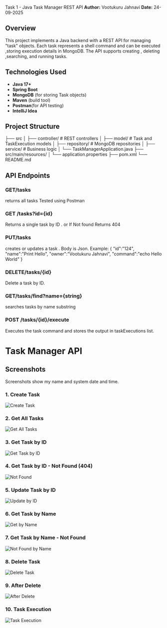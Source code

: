 Task 1 - Java Task Manager REST API
**Author:** Vootukuru Jahnavi
**Date:** 24-09-2025

## Overview
This project implements a Java backend with a REST API for managing "task" objects.
Each task represents a shell command and can be executed ,storing execution details in MongoDB.
The API supports creating , deleting ,searching, and running tasks.

## Technologies Used
- **Java 17+**
- **Spring Boot**
- **MongoDB** (for storing Task objects)
- **Maven** (build tool)
- **Postman**(for API testing)
- **IntelliJ Idea**


## Project Structure
├── src
│ ├── controller/ # REST controllers
│ ├── model/ # Task and TaskExecution models
│ ├── repository/ # MongoDB repositories
│ ├── service/ # Business logic
│ └── TaskManagerApplication.java
├── src/main/resources/
│ └── application.properties
├── pom.xml
└── README.md
## API Endpoints
### GET/tasks
returns all tasks
Tested using Postman

### GET /tasks?id={id}
Returns a single task by ID . or If Not found Returns 404
### PUT/tasks
creates or updates a task . Body is Json. Example:
{
"id":"124",
"name":"Print Hello",
"owner":"Vootukuru Jahnavi",
"command":"echo Hello World"
}

### DELETE/tasks/{id}
Delete a task by ID.

### GET/tasks/find?name={string}
searches tasks by name substring

### POST /tasks/{id}/execute
Executes the task command and stores the output in taskExecutions list.

# Task Manager API

## Screenshots
Screenshots show my name and system date and time.

### 1. Create Task
![Create Task](./src/01_put_task_create_task_124.png)

### 2. Get All Tasks
![Get All Tasks](./src/02_get_all_tasks.png)

### 3. Get Task by ID
![Get Task by ID](./src/03_get_by_id.png)

### 4. Get Task by ID - Not Found (404)
![Not Found](./src/03_getbyid_notfound_404error.png)

### 5. Update Task by ID
![Update by ID](./src/03_put_by_id.png)

### 6. Get Task by Name
![Get by Name](./src/04_get_by_name.png)

### 7. Get Task by Name - Not Found
![Not Found by Name](./src/04_get_by_name_notfound.png)

### 8. Delete Task
![Delete Task](./src/05_delete_task_id.png)

### 9. After Delete
![After Delete](./src/05_after_delete.png)

### 10. Task Execution
![Task Execution](./src/06_task_execution.png)


